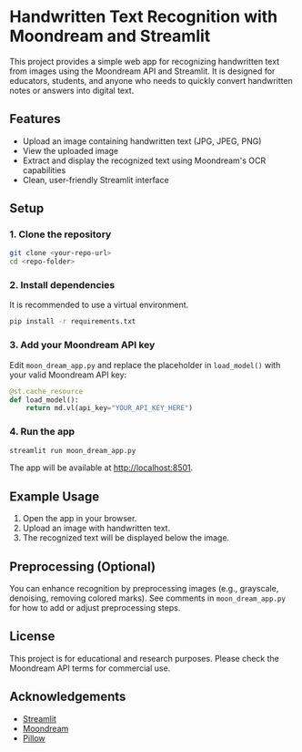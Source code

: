 # Handwritten Text Recognition with Moondream and Streamlit

This project provides a simple web app for recognizing handwritten text from images using the Moondream API and Streamlit. It is designed for educators, students, and anyone who needs to quickly convert handwritten notes or answers into digital text.

## Features
- Upload an image containing handwritten text (JPG, JPEG, PNG)
- View the uploaded image
- Extract and display the recognized text using Moondream's OCR capabilities
- Clean, user-friendly Streamlit interface

## Setup

### 1. Clone the repository
```bash
git clone <your-repo-url>
cd <repo-folder>
```

### 2. Install dependencies
It is recommended to use a virtual environment.
```bash
pip install -r requirements.txt
```

### 3. Add your Moondream API key
Edit `moon_dream_app.py` and replace the placeholder in `load_model()` with your valid Moondream API key:
```python
@st.cache_resource
def load_model():
    return md.vl(api_key="YOUR_API_KEY_HERE")
```

### 4. Run the app
```bash
streamlit run moon_dream_app.py
```

The app will be available at [http://localhost:8501](http://localhost:8501).

## Example Usage
1. Open the app in your browser.
2. Upload an image with handwritten text.
3. The recognized text will be displayed below the image.

## Preprocessing (Optional)
You can enhance recognition by preprocessing images (e.g., grayscale, denoising, removing colored marks). See comments in `moon_dream_app.py` for how to add or adjust preprocessing steps.

## License
This project is for educational and research purposes. Please check the Moondream API terms for commercial use.

## Acknowledgements
- [Streamlit](https://streamlit.io/)
- [Moondream](https://moondream.dev/)
- [Pillow](https://python-pillow.org/)
